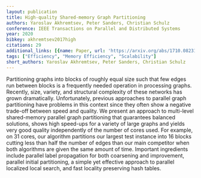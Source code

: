 ```yaml
---
layout: publication
title: High-quality Shared-memory Graph Partitioning
authors: Yaroslav Akhremtsev, Peter Sanders, Christian Schulz
conference: IEEE Transactions on Parallel and Distributed Systems
year: 2020
bibkey: akhremtsev2017high
citations: 29
additional_links: [{name: Paper, url: 'https://arxiv.org/abs/1710.08231'}]
tags: ["Efficiency", "Memory Efficiency", "Scalability"]
short_authors: Yaroslav Akhremtsev, Peter Sanders, Christian Schulz
---
```

Partitioning graphs into blocks of roughly equal size such that few edges run
between blocks is a frequently needed operation in processing graphs. Recently,
size, variety, and structural complexity of these networks has grown
dramatically. Unfortunately, previous approaches to parallel graph partitioning
have problems in this context since they often show a negative trade-off
between speed and quality. We present an approach to multi-level shared-memory
parallel graph partitioning that guarantees balanced solutions, shows high
speed-ups for a variety of large graphs and yields very good quality
independently of the number of cores used. For example, on 31 cores, our
algorithm partitions our largest test instance into 16 blocks cutting less than
half the number of edges than our main competitor when both algorithms are
given the same amount of time. Important ingredients include parallel label
propagation for both coarsening and improvement, parallel initial partitioning,
a simple yet effective approach to parallel localized local search, and fast
locality preserving hash tables.